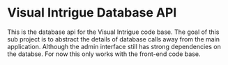 # Visual Intrigue Database API

This is the database api for the Visual Intrigue code base.  The goal of this sub project is to 
abstract the details of database calls away from the main application.  Although the admin
interface still has strong dependencies on the databse.  For now this only works with the front-end code
base.



